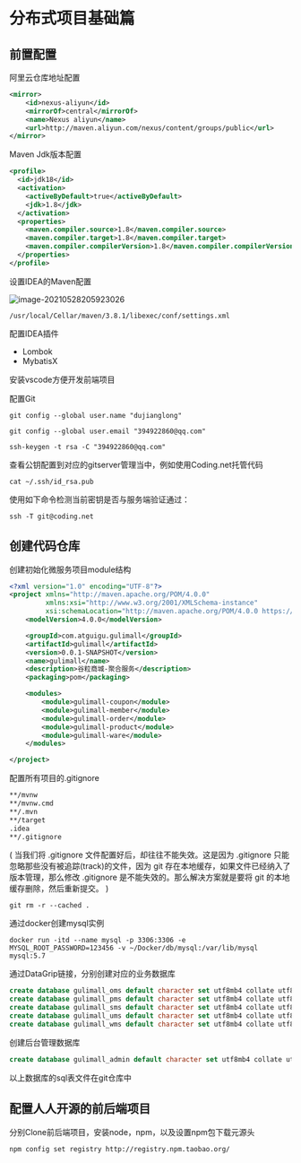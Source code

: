 # 分布式项目基础篇

## 前置配置

阿里云仓库地址配置

```xml
<mirror>
    <id>nexus-aliyun</id>
    <mirrorOf>central</mirrorOf>
    <name>Nexus aliyun</name>
    <url>http://maven.aliyun.com/nexus/content/groups/public</url>
</mirror>
```

Maven Jdk版本配置

```xml
<profile>  
  <id>jdk18</id>  
  <activation>  
    <activeByDefault>true</activeByDefault>  
    <jdk>1.8</jdk>  
  </activation>  
  <properties>  
    <maven.compiler.source>1.8</maven.compiler.source>  
    <maven.compiler.target>1.8</maven.compiler.target>  
    <maven.compiler.compilerVersion>1.8</maven.compiler.compilerVersion>  
  </properties>   
</profile>
```

设置IDEA的Maven配置

![image-20210528205923026](/Users/dujianglong/谷粒商城/image-20210528205923026.png)

```
/usr/local/Cellar/maven/3.8.1/libexec/conf/settings.xml
```

配置IDEA插件

* Lombok 
* MybatisX

安装vscode方便开发前端项目

配置Git

```
git config --global user.name "dujianglong"
```

```
git config --global user.email "394922860@qq.com"
```

```
ssh-keygen -t rsa -C "394922860@qq.com"
```

查看公钥配置到对应的gitserver管理当中，例如使用Coding.net托管代码

```
cat ~/.ssh/id_rsa.pub 
```

 使用如下命令检测当前密钥是否与服务端验证通过：

```
ssh -T git@coding.net
```

## 创建代码仓库

创建初始化微服务项目module结构

```xml
<?xml version="1.0" encoding="UTF-8"?>
<project xmlns="http://maven.apache.org/POM/4.0.0"
         xmlns:xsi="http://www.w3.org/2001/XMLSchema-instance"
         xsi:schemaLocation="http://maven.apache.org/POM/4.0.0 https://maven.apache.org/xsd/maven-4.0.0.xsd">
    <modelVersion>4.0.0</modelVersion>

    <groupId>com.atguigu.gulimall</groupId>
    <artifactId>gulimall</artifactId>
    <version>0.0.1-SNAPSHOT</version>
    <name>gulimall</name>
    <description>谷粒商城-聚合服务</description>
    <packaging>pom</packaging>

    <modules>
        <module>gulimall-coupon</module>
        <module>gulimall-member</module>
        <module>gulimall-order</module>
        <module>gulimall-product</module>
        <module>gulimall-ware</module>
    </modules>

</project>
```

配置所有项目的.gitignore

```xml
**/mvnw
**/mvnw.cmd
**/.mvn
**/target
.idea
**/.gitignore
```

(  当我们将 .gitignore 文件配置好后，却往往不能失效。这是因为 .gitignore 只能忽略那些没有被追踪(track)的文件，因为 git 存在本地缓存，如果文件已经纳入了版本管理，那么修改 .gitignore 是不能失效的。那么解决方案就是要将 git 的本地缓存删除，然后重新提交。 )

```shell
git rm -r --cached .
```

通过docker创建mysql实例

```shell
docker run -itd --name mysql -p 3306:3306 -e MYSQL_ROOT_PASSWORD=123456 -v ~/Docker/db/mysql:/var/lib/mysql mysql:5.7
```

 通过DataGrip链接，分别创建对应的业务数据库

```sql
create database gulimall_oms default character set utf8mb4 collate utf8mb4_unicode_ci;
create database gulimall_pms default character set utf8mb4 collate utf8mb4_unicode_ci;
create database gulimall_sms default character set utf8mb4 collate utf8mb4_unicode_ci;
create database gulimall_ums default character set utf8mb4 collate utf8mb4_unicode_ci;
create database gulimall_wms default character set utf8mb4 collate utf8mb4_unicode_ci;
```

创建后台管理数据库

```sql
create database gulimall_admin default character set utf8mb4 collate utf8mb4_unicode_ci;
```

以上数据库的sql表文件在git仓库中

## 配置人人开源的前后端项目

分别Clone前后端项目，安装node，npm，以及设置npm包下载元源头

```sh
npm config set registry http://registry.npm.taobao.org/
```

